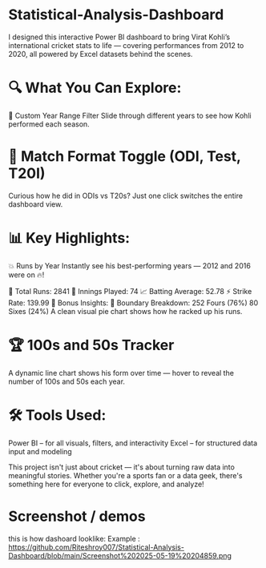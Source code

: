 # Statistical-Analysis-Dashboard
I designed this interactive Power BI dashboard to bring Virat Kohli’s international cricket stats to life — covering performances from 2012 to 2020, all powered by Excel datasets behind the scenes.

# 🔍 What You Can Explore:
📅 Custom Year Range Filter
Slide through different years to see how Kohli performed each season.

# 🏏 Match Format Toggle (ODI, Test, T20I)
Curious how he did in ODIs vs T20s? Just one click switches the entire dashboard view.

# 📊 Key Highlights:
💥 Runs by Year
Instantly see his best-performing years — 2012 and 2016 were on 🔥!

🧮 Total Runs: 2841
🧢 Innings Played: 74
📈 Batting Average: 52.78
⚡ Strike Rate: 139.99
🔔 Bonus Insights:
🎯 Boundary Breakdown:
252 Fours (76%)
80 Sixes (24%)
A clean visual pie chart shows how he racked up his runs.

# 🏆 100s and 50s Tracker
A dynamic line chart shows his form over time — hover to reveal the number of 100s and 50s each year.

# 🛠️ Tools Used:
Power BI – for all visuals, filters, and interactivity
Excel – for structured data input and modeling

This project isn't just about cricket — it's about turning raw data into meaningful stories. Whether you're a sports fan or a data geek, there's something here for everyone to click, explore, and analyze!
# Screenshot / demos
this is how dashoard looklike:
Example : https://github.com/Riteshroy007/Statistical-Analysis-Dashboard/blob/main/Screenshot%202025-05-19%20204859.png
